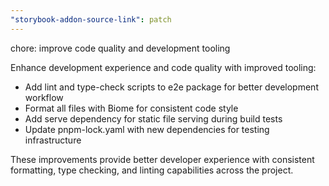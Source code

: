 ```yaml
---
"storybook-addon-source-link": patch
---
```


chore: improve code quality and development tooling

Enhance development experience and code quality with improved tooling:

- Add lint and type-check scripts to e2e package for better development workflow
- Format all files with Biome for consistent code style
- Add serve dependency for static file serving during build tests
- Update pnpm-lock.yaml with new dependencies for testing infrastructure

These improvements provide better developer experience with consistent formatting, type checking, and linting capabilities across the project.